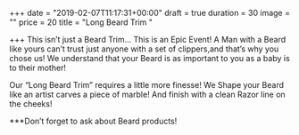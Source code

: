 +++
date = "2019-02-07T11:17:31+00:00"
draft = true
duration = 30
image = ""
price = 20
title = "Long Beard Trim "

+++
This isn’t just a Beard Trim... This is an Epic Event! A Man with a Beard like yours can’t trust just anyone with a set of clippers,and that’s why you chose us! We understand that your Beard is as important to you as a baby is to their mother!

Our “Long Beard Trim” requires a little more finesse! We Shape your Beard like an artist carves a piece of marble! And finish with a clean Razor line on the cheeks!

\***Don’t forget to ask about Beard products!